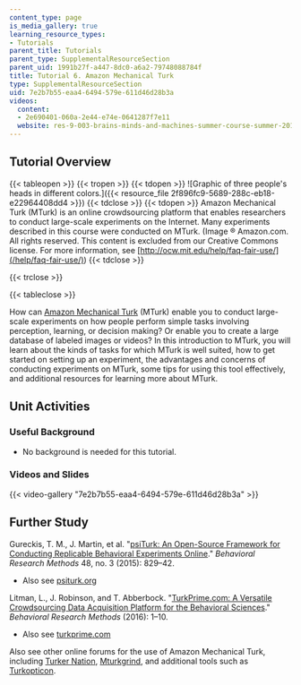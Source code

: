 ```yaml
---
content_type: page
is_media_gallery: true
learning_resource_types:
- Tutorials
parent_title: Tutorials
parent_type: SupplementalResourceSection
parent_uid: 1991b27f-a447-8dc0-a6a2-79748088784f
title: Tutorial 6. Amazon Mechanical Turk
type: SupplementalResourceSection
uid: 7e2b7b55-eaa4-6494-579e-611d46d28b3a
videos:
  content:
  - 2e690401-060a-2e44-e74e-0641287f7e11
  website: res-9-003-brains-minds-and-machines-summer-course-summer-2015
---
```


Tutorial Overview
-----------------

{{< tableopen >}}
{{< tropen >}}
{{< tdopen >}}
![Graphic of three people's heads in different colors.]({{< resource_file 2f896fc9-5689-288c-eb18-e22964408dd4 >}})
{{< tdclose >}}
{{< tdopen >}}
Amazon Mechanical Turk (MTurk) is an online crowdsourcing platform that enables researchers to conduct large-scale experiments on the Internet. Many experiments described in this course were conducted on MTurk. (Image ® Amazon.com. All rights reserved. This content is excluded from our Creative Commons license. For more information, see [http://ocw.mit.edu/help/faq-fair-use/](/help/faq-fair-use/))
{{< tdclose >}}

{{< trclose >}}

{{< tableclose >}}

How can [Amazon Mechanical Turk](https://www.mturk.com/mturk/welcome) (MTurk) enable you to conduct large-scale experiments on how people perform simple tasks involving perception, learning, or decision making? Or enable you to create a large database of labeled images or videos? In this introduction to MTurk, you will learn about the kinds of tasks for which MTurk is well suited, how to get started on setting up an experiment, the advantages and concerns of conducting experiments on MTurk, some tips for using this tool effectively, and additional resources for learning more about MTurk.

Unit Activities
---------------

### Useful Background

*   No background is needed for this tutorial.

### Videos and Slides

{{< video-gallery "7e2b7b55-eaa4-6494-579e-611d46d28b3a" >}}


Further Study
-------------

Gureckis, T. M., J. Martin, et al. "[psiTurk: An Open-Source Framework for Conducting Replicable Behavioral Experiments Online](http://dx.doi.org/10.3758/s13428-015-0642-8)." _Behavioral Research Methods_ 48, no. 3 (2015): 829–42.

*   Also see [psiturk.org](http://psiturk.org/)

Litman, L., J. Robinson, and T. Abberbock. "[TurkPrime.com: A Versatile Crowdsourcing Data Acquisition Platform for the Behavioral Sciences](http://dx.doi.org/10.3758/s13428-016-0727-z)." _Behavioral Research Methods_ (2016): 1–10.

*   Also see [turkprime.com](https://www.turkprime.com/)

Also see other online forums for the use of Amazon Mechanical Turk, including [Turker Nation](http://turkernation.com/), [Mturkgrind](https://forum.turkerview.com/), and additional tools such as [Turkopticon](https://turkopticon.ucsd.edu/).